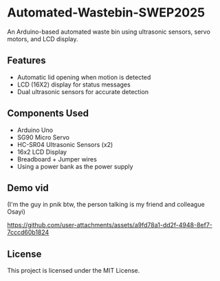 # Automated-Wastebin-SWEP2025
An Arduino-based automated waste bin using ultrasonic sensors, servo motors, and LCD display.
## Features
- Automatic lid opening when motion is detected
- LCD (16X2) display for status messages
- Dual ultrasonic sensors for accurate detection

## Components Used
- Arduino Uno
- SG90 Micro Servo
- HC-SR04 Ultrasonic Sensors (x2)
- 16x2 LCD Display
- Breadboard + Jumper wires
- Using a power bank as the power supply

## Demo vid
(I'm the guy in pnik btw, the person talking is my friend and colleague Osayi)


https://github.com/user-attachments/assets/a9fd78a1-dd2f-4948-8ef7-7cccd60b1824



## License
This project is licensed under the MIT License.
